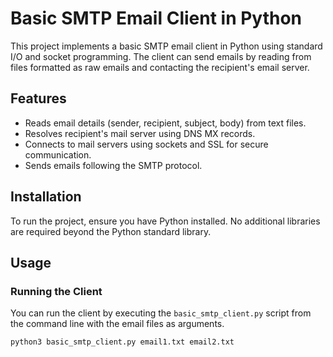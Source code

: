 # Basic SMTP Email Client in Python

This project implements a basic SMTP email client in Python using standard I/O and socket programming. The client can send emails by reading from files formatted as raw emails and contacting the recipient's email server.

## Features

- Reads email details (sender, recipient, subject, body) from text files.
- Resolves recipient's mail server using DNS MX records.
- Connects to mail servers using sockets and SSL for secure communication.
- Sends emails following the SMTP protocol.

## Installation

To run the project, ensure you have Python installed. No additional libraries are required beyond the Python standard library.

## Usage

### Running the Client

You can run the client by executing the `basic_smtp_client.py` script from the command line with the email files as arguments.

```sh
python3 basic_smtp_client.py email1.txt email2.txt
